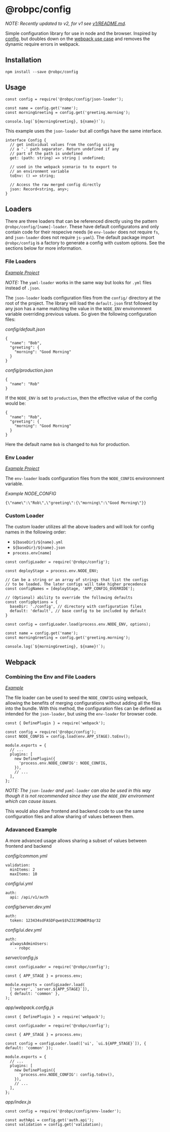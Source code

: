 # @robpc/config

_NOTE: Recently updated to v2, for v1 see [v1/README.md](https://github.com/robpc/config/blob/v1/README.md)._

Simple configuration library for use in node and the browser. Inspired by [config](https://github.com/lorenwest/node-config), but doubles down on the [webpack use case](https://github.com/lorenwest/node-config/wiki/Webpack-Usage) and removes the dynamic require errors in webpack.

## Installation

    npm install --save @robpc/config

## Usage

    const config = require('@robpc/config/json-loader');

    const name = config.get('name');
    const morningGreeting = config.get('greeting.morning');

    console.log(`${morningGreeting}, ${name}!`);

This example uses the `json-loader` but all configs have the same interface.

    interface Config {
      // get individual values from the config using
      // a '.' path separator. Return undefined if any
      // part of the path is undefined
      get: (path: string) => string | undefined;

      // used in the webpack scenario to to export to
      // an environment variable
      toEnv: () => string;

      // Access the raw merged config directly
      json: Record<string, any>;
    }

## Loaders

There are three loaders that can be referenced directly using the pattern `@robpc/config/[name]-loader`. These have default configuratons and only contain code for their respecive needs (ie `env-loader` does not require `fs`, and `json-loader` does not require `js-yaml`). The default package import `@robpc/config` is a factory to generate a config with custom options. See the sections below for more information.

### File Loaders

_[Example Project](examples/node)_

_NOTE:_ The `yaml-loader` works in the same way but looks for `.yml` files instead of `.json`.

The `json-loader` loads configuration files from the `config/` directory at the root of the project. The library will load the `default.json` first followed by any json has a name matching the value in the `NODE_ENV` environmnent variable overriding previous values. So given the following configuration files:

_config/default.json_

    {
      "name": "Bob",
      "greeting": {
        "morning": "Good Morning"
      }
    }

_config/production.json_

    {
      "name": "Rob"
    }

If the `NODE_ENV` is set to `production`, then the effective value of the config would be:

    {
      "name": "Rob",
      "greeting": {
        "morning": "Good Morning"
      }
    }

Here the default name `Bob` is changed to `Rob` for production.

### Env Loader

_[Example Project](examples/browser)_

The `env-loader` loads configuration files from the `NODE_CONFIG` environmnent variable.

_Example NODE_CONFIG_

    {\"name\":\"Rob\",\"greeting\":{\"morning\":\"Good Morning\"}}

### Custom Loader

The custom loader utilizes all the above loaders and will look for config names
in the following order:

* `${baseDir}/${name}.yml`
* `${baseDir}/${name}.json`
* `process.env[name]`

```
const configLoader = require('@robpc/config');

const deployStage = process.env.NODE_ENV;

// Can be a string or an array of strings that list the configs
// to be loaded. The later configs will take higher precedence
const configNames = [deployStage, 'APP_CONFIG_OVERRIDE'];

// (Optional) ability to override the following defaults
const configOptions = {
  baseDir: './config', // directory with configuration files
  default: 'default', // base config to be included by default
}

const config = configLoader.load(process.env.NODE_ENV, options);

const name = config.get('name');
const morningGreeting = config.get('greeting.morning');

console.log(`${morningGreeting}, ${name}!`);
```

## Webpack

### Combining the Env and File Loaders

_[Example](examples/browser/webpack.config.js)_

The file loader can be used to seed the `NODE_CONFIG` using webpack, allowing the benefits of merging configurations without adding all the files into the bundle. With this method, the configuration files can be defined as intended for the `json-loader`, but using the `env-loader` for browser code.

    const { DefinePlugin } = require('webpack');

    const config = require('@robpc/config');
    const NODE_CONFIG = config.load(env.APP_STAGE).toEnv();

    module.exports = {
      // ...
      plugins: [
        new DefinePlugin({
          'process.env.NODE_CONFIG': NODE_CONFIG,
        }),
        // ...
      ],
    };

_NOTE: The `json-loader` and `yaml-loader` can also be used in this way though it is not
recommended since they use the `NODE_ENV` environment which can cause issues._

This would also allow frontend and backend code to use the same configuration files and allow sharing of values between them.

### Adavanced Example

A more advanced usage allows sharing a subset of values between frontend and backend

_config/common.yml_

    validation:
      minItems: 2
      maxItems: 10

_config/ui.yml_

    auth:
      api: /api/v1/auth

_config/server.dev.yml_

    auth:
      token: 123434sdFASDFqwe$$%2323RQWER$qr32

_config/ui.dev.yml_

    auth:
      alwaysAdminUsers:
        - robpc

_server/config.js_

    const configLoader = require('@robpc/config');

    const { APP_STAGE } = process.env;

    module.exports = configLoader.load(
      ['server', `server.${APP_STAGE}`]),
      { default: 'common' },
    );

_app/webpack.config.js_

    const { DefinePlugin } = require('webpack');

    const configLoader = require('@robpc/config');

    const { APP_STAGE } = process.env;

    const config = configLoader.load(['ui', `ui.${APP_STAGE}`]), { default: 'common' });

    module.exports = {
      // ...
      plugins: [
        new DefinePlugin({
          'process.env.NODE_CONFIG': config.toEnv(),
        }),
        // ...
      ],
    };

_app/index.js_

    const config = require('@robpc/config/env-loader');

    const authApi = config.get('auth.api');
    const validation = config.get('validation);
